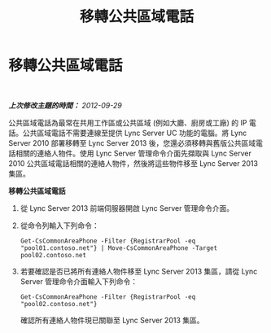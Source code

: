 ﻿---
title: 移轉公共區域電話
TOCTitle: 移轉公共區域電話
ms:assetid: 31bd26fc-861b-45c6-8221-18df16e575de
ms:mtpsurl: https://technet.microsoft.com/zh-tw/library/JJ688015(v=OCS.15)
ms:contentKeyID: 49890008
ms.date: 08/10/2015
mtps_version: v=OCS.15
ms.translationtype: HT
---

# 移轉公共區域電話

 

_**上次修改主題的時間：** 2012-09-29_

公共區域電話為最常在共用工作區或公共區域 (例如大廳、廚房或工廠) 的 IP 電話。公共區域電話不需要連線至提供 Lync Server UC 功能的電腦。將 Lync Server 2010 部署移轉至 Lync Server 2013 後，您還必須移轉與舊版公共區域電話相關的連絡人物件。使用 Lync Server 管理命令介面先擷取與 Lync Server 2010 公共區域電話相關的連絡人物件，然後將這些物件移至 Lync Server 2013 集區。

**移轉公共區域電話**

1.  從 Lync Server 2013 前端伺服器開啟 Lync Server 管理命令介面。

2.  從命令列輸入下列命令：
    
        Get-CsCommonAreaPhone -Filter {RegistrarPool -eq "pool01.contoso.net"} | Move-CsCommonAreaPhone -Target pool02.contoso.net

3.  若要確認是否已將所有連絡人物件移至 Lync Server 2013 集區，請從 Lync Server 管理命令介面輸入下列命令：
    
        Get-CsCommonAreaPhone -Filter {RegistrarPool -eq "pool02.contoso.net"}
    
    確認所有連絡人物件現已關聯至 Lync Server 2013 集區。


